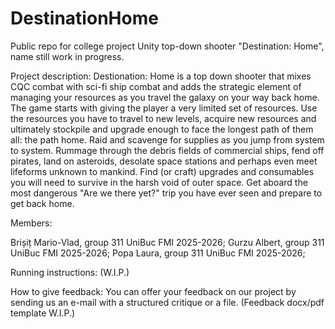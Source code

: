 # DestinationHome
Public repo for college project Unity top-down shooter "Destination: Home", name still work in progress.

Project description:
Destionation: Home is a top down shooter that mixes CQC combat with sci-fi ship combat and adds the strategic element of managing your resources as you travel the galaxy on your way back home.
The game starts with giving the player a very limited set of resources. Use the resources you have to travel to new levels, acquire new resources and ultimately stockpile and upgrade enough to face the longest path of them all: the path home.
Raid and scavenge for supplies as you jump from system to system. Rummage through the debris fields of commercial ships, fend off pirates, land on asteroids, desolate space stations and perhaps even meet lifeforms unknown to mankind.
Find (or craft) upgrades and consumables you will need to survive in the harsh void of outer space.
Get aboard the most dangerous "Are we there yet?" trip you have ever seen and prepare to get back home.

Members:

Brișiț Mario-Vlad, group 311 UniBuc FMI 2025-2026;
Gurzu Albert, group 311 UniBuc FMI 2025-2026;
Popa Laura,  group 311 UniBuc FMI 2025-2026;


Running instructions:
(W.I.P.)

How to give feedback:
You can offer your feedback on our project by sending us an e-mail with a structured critique or a file. (Feedback docx/pdf template W.I.P.)
